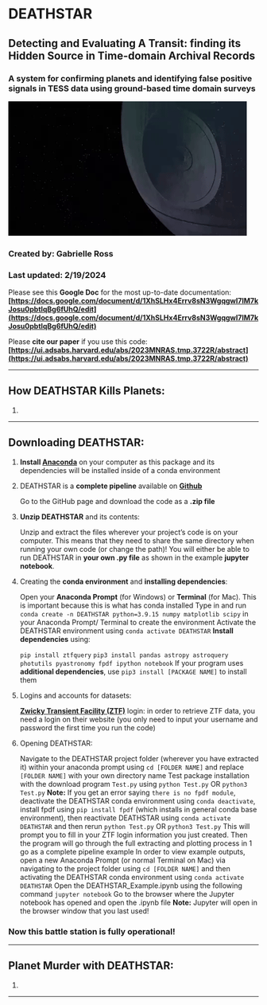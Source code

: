 # DEATHSTAR
## **D**etecting and **E**valuating **A** **T**ransit: finding its **H**idden **S**ource in **T**ime-domain **A**rchival **R**ecords
### A system for confirming planets and identifying false positive signals in TESS data using ground-based time domain surveys

![](README_Assets/DEATHSTAR_gif.gif)

### Created by: **Gabrielle Ross**
### Last updated: **2/19/2024**

Please see this **Google Doc** for the most up-to-date documentation: **[https://docs.google.com/document/d/1XhSLHx4Errv8sN3Wgqgwl7IM7kJosu0pbtIqBg6fUhQ/edit](https://docs.google.com/document/d/1XhSLHx4Errv8sN3Wgqgwl7IM7kJosu0pbtIqBg6fUhQ/edit)**

Please **cite our paper** if you use this code: **[https://ui.adsabs.harvard.edu/abs/2023MNRAS.tmp.3722R/abstract](https://ui.adsabs.harvard.edu/abs/2023MNRAS.tmp.3722R/abstract)**


---

## How DEATHSTAR Kills Planets:

1. 


---

## Downloading DEATHSTAR:

1. **Install [Anaconda](https://www.anaconda.com/download)** on your computer as this package and its dependencies will be installed inside of a conda environment
2. DEATHSTAR is a **complete pipeline** available on **[Github](https://github.com/GGgabbs/DEATHSTAR/tree/main)**

      Go to the GitHub page and download the code as a **.zip file**
3. **Unzip DEATHSTAR** and its contents:

     Unzip and extract the files wherever your project’s code is on your computer. This means that they need to share the same directory when running your own code (or change the path)!
     You will either be able to run DEATHSTAR in **your own .py file** as shown in the example **jupyter notebook**.
4. Creating the **conda environment** and **installing dependencies**:

     Open your **Anaconda Prompt** (for Windows) or **Terminal** (for Mac). This is important because this is what has conda installed
     Type in and run `conda create -n DEATHSTAR python=3.9.15 numpy matplotlib scipy` in your Anaconda Prompt/ Terminal to create the environment
     Activate the DEATHSTAR environment using `conda activate DEATHSTAR`
     **Install dependencies** using:

      `pip install ztfquery`
      `pip3 install pandas astropy astroquery photutils pyastronomy fpdf ipython notebook`
     If your program uses **additional dependencies**, use `pip3 install [PACKAGE NAME]` to install them
5. Logins and accounts for datasets:

     **[Zwicky Transient Facility (ZTF)](https://irsa.ipac.caltech.edu/frontpage/)** login: in order to retrieve ZTF data, you need a login on their website (you only need to input your username and password the first time you run the code)
6. Opening DEATHSTAR:

     Navigate to the DEATHSTAR project folder (wherever you have extracted it) within your anaconda prompt using `cd [FOLDER NAME]` and replace `[FOLDER NAME]` with your own directory name
     Test package installation with the download program `Test.py` using `python Test.py` OR `python3 Test.py`
     **Note:** If you get an error saying `there is no fpdf module`, deactivate the DEATHSTAR conda environment using `conda deactivate`, install fpdf using `pip install fpdf` (which installs in general conda base environment), then reactivate DEATHSTAR using `conda activate DEATHSTAR` and then rerun `python Test.py` OR `python3 Test.py`
     This will prompt you to fill in your ZTF login information you just created. Then the program will go through the full extracting and plotting process in 1 go as a complete pipeline example
     In order to view example outputs, open a new Anaconda Prompt (or normal Terminal on Mac) via navigating to the project folder using `cd [FOLDER NAME]` and then activating the DEATHSTAR conda environment using `conda activate DEATHSTAR`
     Open the DEATHSTAR_Example.ipynb using the following command `jupyter notebook`
     Go to the browser where the Jupyter notebook has opened and open the .ipynb file
     **Note:** Jupyter will open in the browser window that you last used!

### Now this battle station is fully operational!


---

## Planet Murder with DEATHSTAR:

1. 


---
